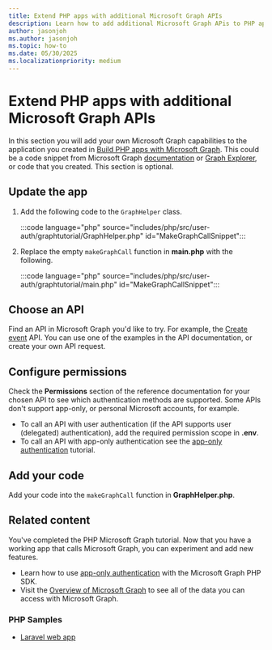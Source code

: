 ```yaml
---
title: Extend PHP apps with additional Microsoft Graph APIs
description: Learn how to add additional Microsoft Graph APis to PHP apps
author: jasonjoh
ms.author: jasonjoh
ms.topic: how-to
ms.date: 05/30/2025
ms.localizationpriority: medium
---
```


# Extend PHP apps with additional Microsoft Graph APIs

In this section you will add your own Microsoft Graph capabilities to the application you created in [Build PHP apps with Microsoft Graph](php.md). This could be a code snippet from Microsoft Graph [documentation](/graph/api/overview) or [Graph Explorer](https://developer.microsoft.com/graph/graph-explorer), or code that you created. This section is optional.

## Update the app

1. Add the following code to the `GraphHelper` class.

    :::code language="php" source="includes/php/src/user-auth/graphtutorial/GraphHelper.php" id="MakeGraphCallSnippet":::

1. Replace the empty `makeGraphCall` function in **main.php** with the following.

    :::code language="php" source="includes/php/src/user-auth/graphtutorial/main.php" id="MakeGraphCallSnippet":::

## Choose an API

Find an API in Microsoft Graph you'd like to try. For example, the [Create event](/graph/api/user-post-events) API. You can use one of the examples in the API documentation, or create your own API request.

## Configure permissions

Check the **Permissions** section of the reference documentation for your chosen API to see which authentication methods are supported. Some APIs don't support app-only, or personal Microsoft accounts, for example.

- To call an API with user authentication (if the API supports user (delegated) authentication), add the required permission scope in **.env**.
- To call an API with app-only authentication see the [app-only authentication](/graph/tutorials/php-app-only) tutorial.

## Add your code

Add your code into the `makeGraphCall` function in **GraphHelper.php**.

## Related content

You've completed the PHP Microsoft Graph tutorial. Now that you have a working app that calls Microsoft Graph, you can experiment and add new features.

- Learn how to use [app-only authentication](/graph/tutorials/php-app-only) with the Microsoft Graph PHP SDK.
- Visit the [Overview of Microsoft Graph](/graph/overview) to see all of the data you can access with Microsoft Graph.

### PHP Samples

- [Laravel web app](https://github.com/microsoftgraph/msgraph-training-phpapp)

